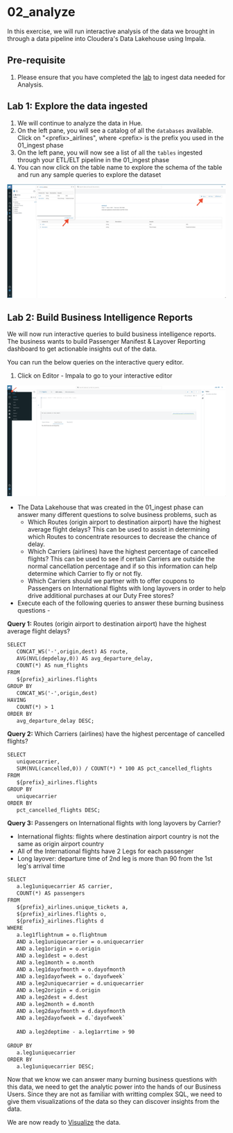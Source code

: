 # 02_analyze

In this exercise, we will run interactive analysis of the data we brought in through a data pipeline into Cloudera's Data Lakehouse using Impala.

## Pre-requisite

1. Please ensure that you have completed the [lab](01_ingest.md#lab-2-create-an-open-data-lakehouse-powered-by-apache-iceberg) to ingest data needed for Analysis.


## Lab 1: Explore the data ingested

1. We will continue to analyze the data in Hue.
2. On the left pane, you will see a catalog of all the `databases` available. Click on "&lt;prefix>_airlines", where &lt;prefix> is the prefix you used in the 01_ingest phase
3. On the left pane, you will now see a list of all the `tables` ingested through your ETL/ELT pipeline in the 01_ingest phase
4. You can now click on the table name to explore the schema of the table and run any sample queries to explore the dataset

![Screen_Shot_2023_04_24_at_11_14_56_PM.png](images/Screen_Shot_2023_04_24_at_11_14_56_PM.png)

## Lab 2: Build Business Intelligence Reports

We will now run interactive queries to build business intelligence reports. The business wants to build Passenger Manifest & Layover Reporting dashboard to get actionable insights out of the data.

You can run the below queries on the interactive query editor.

1. Click on Editor - Impala to go to your interactive editor

![Screenshot20230601at72516AM.png](images/Screenshot20230601at72516AM.png)

- The Data Lakehouse that was created in the 01_ingest phase can answer many different questions to solve business problems, such as
     - Which Routes (origin airport to destination airport) have the highest average flight delays?  This can be used to assist in determining which Routes to concentrate resources to decrease the chance of delay.
     - Which Carriers (airlines) have the highest percentage of cancelled flights?  This can be used to see if certain Carriers are outside the normal cancellation percentage and if so this information can help determine which Carrier to fly or not fly.
     - Which Carriers should we partner with to offer coupons to Passengers on International flights with long layovers in order to help drive additional purchases at our Duty Free stores?
- Execute each of the following queries to answer these burning business questions - 

**Query 1:** Routes (origin airport to destination airport) have the highest average flight delays?

```
SELECT
   CONCAT_WS('-',origin,dest) AS route,
   AVG(NVL(depdelay,0)) AS avg_departure_delay,
   COUNT(*) AS num_flights
FROM
   ${prefix}_airlines.flights
GROUP BY
   CONCAT_WS('-',origin,dest)
HAVING
   COUNT(*) > 1
ORDER BY
   avg_departure_delay DESC;
```

**Query 2:** Which Carriers (airlines) have the highest percentage of cancelled flights?

```
SELECT
   uniquecarrier,
   SUM(NVL(cancelled,0)) / COUNT(*) * 100 AS pct_cancelled_flights
FROM
   ${prefix}_airlines.flights
GROUP BY
   uniquecarrier
ORDER BY
   pct_cancelled_flights DESC;
```

**Query 3:** Passengers on International flights with long layovers by Carrier?
- International flights: flights where destination airport country is not the same as origin airport country
- All of the International flights have 2 Legs for each passenger
- Long layover: departure time of 2nd leg is more than 90 from the 1st leg's arrival time

```
SELECT
   a.leg1uniquecarrier AS carrier,
   COUNT(*) AS passengers
FROM
   ${prefix}_airlines.unique_tickets a,
   ${prefix}_airlines.flights o,
   ${prefix}_airlines.flights d
WHERE
   a.leg1flightnum = o.flightnum
   AND a.leg1uniquecarrier = o.uniquecarrier
   AND a.leg1origin = o.origin
   AND a.leg1dest = o.dest
   AND a.leg1month = o.month
   AND a.leg1dayofmonth = o.dayofmonth
   AND a.leg1dayofweek = o.`dayofweek`
   AND a.leg2uniquecarrier = d.uniquecarrier
   AND a.leg2origin = d.origin
   AND a.leg2dest = d.dest
   AND a.leg2month = d.month
   AND a.leg2dayofmonth = d.dayofmonth
   AND a.leg2dayofweek = d.`dayofweek`

   AND a.leg2deptime - a.leg1arrtime > 90

GROUP BY
   a.leg1uniquecarrier
ORDER BY
   a.leg1uniquecarrier DESC;
```

Now that we know we can answer many burning business questions with this data, we need to get the analytic power into the hands of our Business Users.  Since they are not as familiar with writting complex SQL, we need to give them visualizations of the data so they can discover insights from the data.

We are now ready to [Visualize](03_visualize.md#03_visualize) the data.
